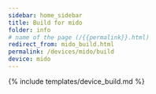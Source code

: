 ```yaml
---
sidebar: home_sidebar
title: Build for mido
folder: info
# name of the page (/{{permalink}}.html)
redirect_from: mido_build.html
permalink: /devices/mido/build
device: mido
---
```

{% include templates/device_build.md %}
